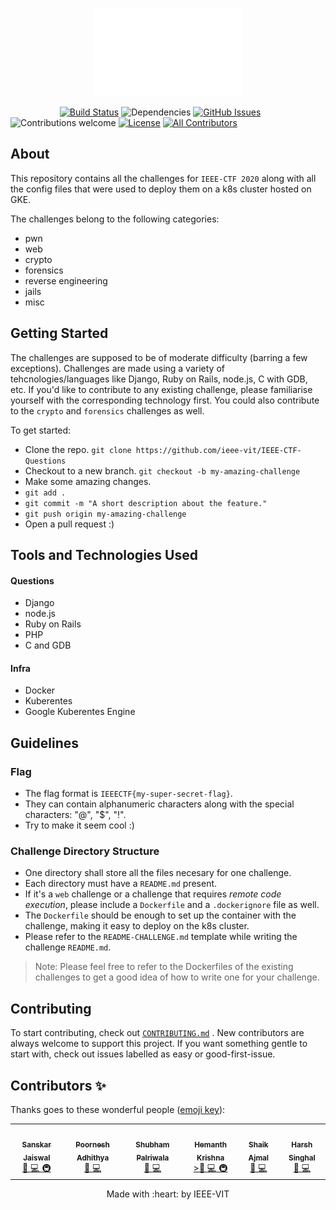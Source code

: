 <p align="center"><img src="https://github.com/IEEE-VIT/ieee-vit.github.io/blob/master/images/outreach/ctf-2020/ctf-logo.png"/></p>

&nbsp;&nbsp;&nbsp;&nbsp;&nbsp;&nbsp;&nbsp;&nbsp;&nbsp;&nbsp;&nbsp;&nbsp;&nbsp;&nbsp;&nbsp;&nbsp;&nbsp;&nbsp;&nbsp;
[![Build Status](https://api.travis-ci.com/IEEE-VIT/IEEE-CTF-Questions.svg?token=HEwMzfqWgtaQD8EVgQn4&branch=master&style=flat-square)](https://travis-ci.com/aryan9600/IEEE-CTF-Questions)
![Dependencies](https://img.shields.io/badge/dependencies-up%20to%20date-brightgreen.svg?style=flat-square)
[![GitHub Issues](https://img.shields.io/github/issues/aryan9600/IEEE-CTF-Questions.svg)](https://github.com/IEEE-VIT/IEEE-CTF-Questions/issues)
![Contributions welcome](https://img.shields.io/badge/contributions-welcome-orange.svg?style=flat-square)
[![License](https://img.shields.io/badge/license-MIT-blue.svg?style=flat-square)](https://opensource.org/licenses/MIT)
[![All Contributors](https://img.shields.io/badge/all_contributors-6-yellow.svg?st)](https://github.com/IEEE-VIT/IEEE-CTF-Questions/tree/master#contributors-)

## About
This repository contains all the challenges for `IEEE-CTF 2020` along with all the config files that were used to deploy them on a k8s cluster hosted on GKE.

The challenges belong to the following categories:
* pwn
* web
* crypto
* forensics
* reverse engineering
* jails
* misc


## Getting Started
The challenges are supposed to be of moderate difficulty (barring a few exceptions). Challenges are made using a variety of tehcnologies/languages like Django, Ruby on Rails, node.js, C with GDB, etc. If you'd like to contribute to any existing challenge, please familiarise yourself with the corresponding technology first. You could also contribute to the `crypto` and `forensics` challenges as well.

To get started:
* Clone the repo.
`git clone https://github.com/ieee-vit/IEEE-CTF-Questions`
* Checkout to a new branch.
`git checkout -b my-amazing-challenge`
* Make some amazing changes.
* `git add .`
* `git commit -m "A short description about the feature."`
* `git push origin my-amazing-challenge`
* Open a pull request :)

## Tools and Technologies Used

#### Questions

* Django
* node.js
* Ruby on Rails
* PHP
* C and GDB
 
#### Infra

* Docker
* Kuberentes
* Google Kuberentes Engine

## Guidelines

### Flag
* The flag format is `IEEECTF{my-super-secret-flag}`.
* They can contain alphanumeric characters along with the special characters: "@", "$", "!".
* Try to make it seem cool :)

### Challenge Directory Structure
* One directory shall store all the files necesary for one challenge.
* Each directory must have a `README.md` present.
* If it's a `web` challenge or a challenge that requires _remote code execution_, please include a `Dockerfile` and a `.dockerignore` file as well.
* The `Dockerfile` should be enough to set up the container with the challenge, making it easy to deploy on the k8s cluster.
* Please refer to the `README-CHALLENGE.md` template while writing the challenge `README.md`.

> Note: Please feel free to refer to the Dockerfiles of the existing challenges to get a good idea of how to write one for your challenge.

## Contributing
To start contributing, check out [`CONTRIBUTING.md`](https://github.com/aryan9600/IEEE-CTF-Questions/tree/master/CONTRIBUTING.md) . New contributors are always welcome to support this project. If you want something gentle to start with, check out issues labelled as easy or good-first-issue.

## Contributors ✨

Thanks goes to these wonderful people ([emoji key](https://allcontributors.org/docs/en/emoji-key)):

<!-- ALL-CONTRIBUTORS-LIST:START - Do not remove or modify this section -->
<!-- prettier-ignore-start -->
<!-- markdownlint-disable -->
<table>
  <tr>
    <td align="center"><a href="https://github.com/aryan9600"><img src="https://avatars0.githubusercontent.com/u/43110940?s=460&u=8a10a5d6d3407128d666fe58a181ebf6ca6ccb1b?v=4" width="100px;" alt=""/><br /><sub><b>Sanskar Jaiswal</b></sub></a><br /> <a href="https://github.com/ieee-vit/IEEE-CTF-Questions/commits?author=aryan9600" title="Documentation">📖 <a href="https://github.com/ieee-vit/IEEE-CTF-Questions/commits?author=aryan9600" title="Code"> 💻 </a><a href="#infra-aryan9600" title="Infrastructure (Hosting, Build-Tools, etc)"> 🚇 </a>
    <td align="center"><a href="https://github.com/Tesla369"><img src="https://avatars3.githubusercontent.com/u/56352298?s=460&v=4" width="100px;" alt=""/><br /><sub><b>Poornesh Adhithya</b></sub></a><br /><a href="https://github.com/ieee-vit/IEEE-CTF-Questions/commits?author=Tesla369" title="Documentation">📖 <a href="https://github.com/ieee-vit/IEEE-CTF-Questions/commits?author=Tesla369" title="Code"> 💻 </a></td>
    <td align="center"><a href="https://github.com/ShubhamPalriwala"><img src="https://avatars2.githubusercontent.com/u/55556994?s=460&u=09c77c2529f1773f61fbe6f340a354bdfeaca371&v=4" width="100px;" alt=""/><br /><sub><b>Shubham Palriwala</b></sub></a><br /><a href="https://github.com/ieee-vit/IEEE-CTF-Questions/commits?author=ShubhamPalriwala" title="Documentation">📖 <a href="https://github.com/ieee-vit/IEEE-CTF-Questions/commits?author=ShubhamPalriwala" title="Code"> 💻 </a></td>
    <td align="center"><a href="https://github.com/DarthBenro008"><img src="https://avatars0.githubusercontent.com/u/31009634?s=460&u=664a0a0d459612ff4f0c2911be08e1789ddbfc72&v=4" width="100px;" alt=""/><br /><sub><b>Hemanth Krishna</b></sub></a><br /> <a href="https://github.com/ieee-vit/IEEE-CTF-Questions/commits?author=DarthBenro008" title="Documentation">>📖 <a href="https://github.com/ieee-vit/IEEE-CTF-Questions/commits?author=DarthBenro008" title="Code"> 💻 </a><a href="#infra-DarthBenro008" title="Infrastructure (Hosting, Build-Tools, etc)"> 🚇 </a>
    <td align="center"><a href="https://github.com/pwned-17"><img src="https://avatars1.githubusercontent.com/u/61360833?s=460&v=4" width="100px;" alt=""/><br /><sub><b>Shaik Ajmal</b></sub></a><br /><a href="https://github.com/ieee-vit/IEEE-CTF-Questions/commits?author=pwned-17" title="Documentation">📖 <a href="https://github.com/ieee-vit/IEEE-CTF-Questions/commits?author=pwned-17" title="Code"> 💻 </a></td>
    <td align="center"><a href="https://github.com/hsrambo07 "><img src="https://avatars1.githubusercontent.com/u/60664245?s=460&u=1ac2ad98a7e07f0f3dc0734e1199c7a1586ce3b4&v=4" width="100px;" alt=""/><br /><sub><b>Harsh Singhal</b></sub></a><br /><a href="https://github.com/ieee-vit/IEEE-CTF-Questions/commits?author=hsrambo07 " title="Documentation">📖 <a href="https://github.com/ieee-vit/IEEE-CTF-Questions/commits?author=hsrambo07 " title="Code"> 💻 </a></td></table>
     
<p align="center">Made with :heart: by IEEE-VIT</p>
